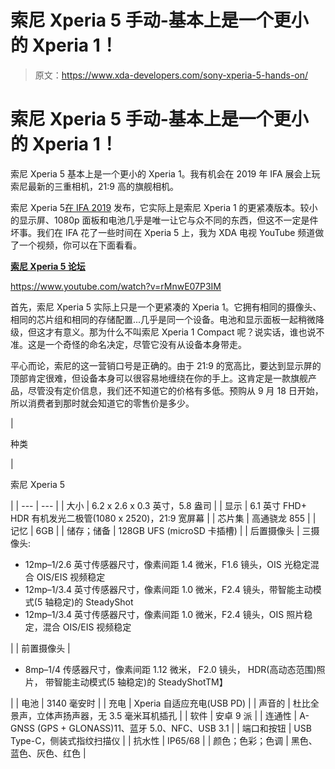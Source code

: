 # 索尼 Xperia 5 手动-基本上是一个更小的 Xperia 1！

> 原文：<https://www.xda-developers.com/sony-xperia-5-hands-on/>

# 索尼 Xperia 5 手动-基本上是一个更小的 Xperia 1！

索尼 Xperia 5 基本上是一个更小的 Xperia 1。我有机会在 2019 年 IFA 展会上玩索尼最新的三重相机，21:9 高的旗舰相机。

索尼 Xperia 5[在 IFA 2019](https://www.xda-developers.com/sony-xperia-5-announced-ifa-2019/) 发布，它实际上是索尼 Xperia 1 的更紧凑版本。较小的显示屏、1080p 面板和电池几乎是唯一让它与众不同的东西，但这不一定是件坏事。我们在 IFA 花了一些时间在 Xperia 5 上，我为 XDA 电视 YouTube 频道做了一个视频，你可以在下面看看。

[**索尼 Xperia 5 论坛**](https://forum.xda-developers.com/xperia-5)

https://www.youtube.com/watch?v=rMnwE07P3IM

首先，索尼 Xperia 5 实际上只是一个更紧凑的 Xperia 1。它拥有相同的摄像头、相同的芯片组和相同的存储配置...几乎是同一个设备。电池和显示面板一起稍微降级，但这才有意义。那为什么不叫索尼 Xperia 1 Compact 呢？说实话，谁也说不准。这是一个奇怪的命名决定，尽管它没有从设备本身带走。

平心而论，索尼的这一营销口号是正确的。由于 21:9 的宽高比，要达到显示屏的顶部肯定很难，但设备本身可以很容易地缠绕在你的手上。这肯定是一款旗舰产品，尽管没有定价信息，我们还不知道它的价格有多低。预购从 9 月 18 日开始，所以消费者到那时就会知道它的零售价是多少。

| 

种类

 | 

索尼 Xperia 5

 |
| --- | --- |
| 大小 | 6.2 x 2.6 x 0.3 英寸，5.8 盎司 |
| 显示 | 6.1 英寸 FHD+ HDR 有机发光二极管(1080 x 2520)，21:9 宽屏幕 |
| 芯片集 | 高通骁龙 855 |
| 记忆 | 6GB |
| 储存；储备 | 128GB UFS (microSD 卡插槽) |
| 后置摄像头 | 三摄像头:

*   12mp–1/2.6 英寸传感器尺寸，像素间距 1.4 微米，F1.6 镜头，OIS 光稳定混合 OIS/EIS 视频稳定
*   12mp–1/3.4 英寸传感器尺寸，像素间距 1.0 微米，F2.4 镜头，带智能主动模式(5 轴稳定)的 SteadyShot
*   12mp–1/3.4 英寸传感器尺寸，像素间距 1.0 微米，F2.4 镜头，OIS 照片稳定，混合 OIS/EIS 视频稳定

 |
| 前置摄像头 | 

*   8mp–1/4 传感器尺寸，像素间距 1.12 微米， F2.0 镜头， HDR(高动态范围)照片， 带智能主动模式(5 轴稳定)的 SteadyShotTM】

 |
| 电池 | 3140 毫安时 |
| 充电 | Xperia 自适应充电(USB PD) |
| 声音的 | 杜比全景声，立体声扬声器，无 3.5 毫米耳机插孔 |
| 软件 | 安卓 9 派 |
| 连通性 | A-GNSS (GPS + GLONASS)11、蓝牙 5.0、NFC、USB 3.1 |
| 端口和按钮 | USB Type-C，侧装式指纹扫描仪 |
| 抗水性 | IP65/68 |
| 颜色；色彩；色调 | 黑色、蓝色、灰色、红色 |
